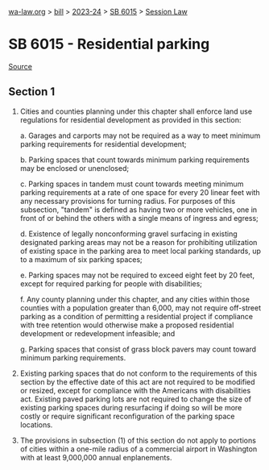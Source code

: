 [wa-law.org](/) > [bill](/bill/) > [2023-24](/bill/2023-24/) > [SB 6015](/bill/2023-24/sb/6015/) > [Session Law](/bill/2023-24/sb/6015/S.SL/)

# SB 6015 - Residential parking

[Source](http://lawfilesext.leg.wa.gov/biennium/2023-24/Pdf/Bills/Session%20Laws/Senate/6015-S.SL.pdf)

## Section 1
1. Cities and counties planning under this chapter shall enforce land use regulations for residential development as provided in this section:

    a. Garages and carports may not be required as a way to meet minimum parking requirements for residential development;

    b. Parking spaces that count towards minimum parking requirements may be enclosed or unenclosed;

    c. Parking spaces in tandem must count towards meeting minimum parking requirements at a rate of one space for every 20 linear feet with any necessary provisions for turning radius. For purposes of this subsection, "tandem" is defined as having two or more vehicles, one in front of or behind the others with a single means of ingress and egress;

    d. Existence of legally nonconforming gravel surfacing in existing designated parking areas may not be a reason for prohibiting utilization of existing space in the parking area to meet local parking standards, up to a maximum of six parking spaces;

    e. Parking spaces may not be required to exceed eight feet by 20 feet, except for required parking for people with disabilities;

    f. Any county planning under this chapter, and any cities within those counties with a population greater than 6,000, may not require off-street parking as a condition of permitting a residential project if compliance with tree retention would otherwise make a proposed residential development or redevelopment infeasible; and

    g. Parking spaces that consist of grass block pavers may count toward minimum parking requirements.

2. Existing parking spaces that do not conform to the requirements of this section by the effective date of this act are not required to be modified or resized, except for compliance with the Americans with disabilities act. Existing paved parking lots are not required to change the size of existing parking spaces during resurfacing if doing so will be more costly or require significant reconfiguration of the parking space locations.

3. The provisions in subsection (1) of this section do not apply to portions of cities within a one-mile radius of a commercial airport in Washington with at least 9,000,000 annual enplanements.

